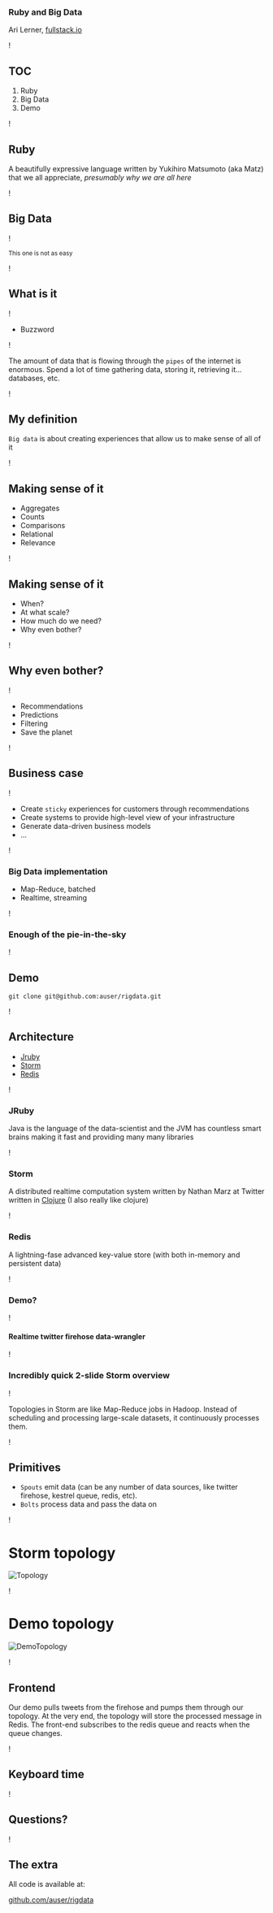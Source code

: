 ### Ruby and Big Data

<div id="author">Ari Lerner, <a href="http://fullstack.io">fullstack.io</a></div>

!

## TOC

1. Ruby
2. Big Data
3. Demo

!

## Ruby

A beautifully expressive language written by Yukihiro Matsumoto (aka Matz)
that we all appreciate, _presumably why we are all here_

!

## Big Data

!

<small>This one is not as easy</small>

!

## What is it

!

* Buzzword

!

The amount of data that is flowing through the `pipes` of the internet is
enormous. Spend a lot of time gathering data, storing it, retrieving it...
databases, etc.

!

## My definition

`Big data` is about creating experiences that allow us to make sense of all of
it

!

## Making sense of it

* Aggregates
* Counts
* Comparisons
* Relational
* Relevance

!

## Making sense of it

* When?
* At what scale?
* How much do we need?
* Why even bother?

!

## Why even bother?

!

* Recommendations
* Predictions
* Filtering
* Save the planet

!

## Business case

!

* Create `sticky` experiences for customers through recommendations
* Create systems to provide high-level view of your infrastructure
* Generate data-driven business models
* ...

!

### Big Data implementation

* Map-Reduce, batched
* Realtime, streaming

!

### Enough of the pie-in-the-sky




!

## Demo

`git clone git@github.com:auser/rigdata.git`

!

## Architecture

* [Jruby](http://jruby.org/)
* [Storm](http://storm-project.net/)
* [Redis](http://redis.io/)

!

### JRuby

Java is the language of the data-scientist and the JVM has countless smart
brains making it fast and providing many many libraries

!

### Storm

A distributed realtime computation system written by Nathan Marz at Twitter
written in [Clojure](http://clojure.org/) (I also really like clojure)

!

### Redis

A lightning-fase advanced key-value store (with both in-memory and persistent
data)

!

### Demo?

!

#### Realtime twitter firehose data-wrangler

!

### Incredibly quick 2-slide Storm overview

!

Topologies in Storm are like Map-Reduce jobs in Hadoop. Instead of scheduling
and processing large-scale datasets, it continuously processes them.

!

## Primitives

* `Spouts` emit data (can be any number of data sources, like twitter firehose, kestrel queue, redis, etc).
* `Bolts` process data and pass the data on

!

# Storm topology

![Topology](images/topology.png)

!

# Demo topology

![DemoTopology](images/demo_topology.png)

!

## Frontend

Our demo pulls tweets from the firehose and pumps them through our topology. At
the very end, the topology will store the processed message in Redis. The
front-end subscribes to the redis queue and reacts when the queue changes.

!

## Keyboard time

!

## Questions?

!

## The extra

All code is available at:

[github.com/auser/rigdata](https://github.com/auser/rigdata)

